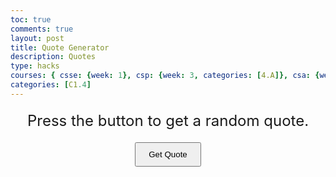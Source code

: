 ```yaml
---
toc: true
comments: true
layout: post
title: Quote Generator
description: Quotes
type: hacks
courses: { csse: {week: 1}, csp: {week: 3, categories: [4.A]}, csa: {week: 0} }
categories: [C1.4]
---
```



<html lang="en">
<head>
    <meta charset="UTF-8">
    <meta name="viewport" content="width=device-width, initial-scale=1.0">
    <title>Random Quote Generator</title>
</head>
<body>

<!-- Display area for the quotes -->
<div id="quoteText" style="font-size: 24px; margin: 20px; text-align: center;">
    Press the button to get a random quote.
</div>

<!-- Button that will trigger the quote generation -->
<button onclick="generateQuote()" style="display: block; margin: 20px auto; padding: 10px 20px;">Get Quote</button>

<script>
    const quotes = [
        "Life isn't about getting and having, it's about giving and being. - Kevin Kruse",
        "I love Mr.Mortinsen. - Timo Al-Faraje",
        "Strive not to be a success, but rather to be of value. - Albert Einstein",
        "Two roads diverged in a wood, and I—I took the one less traveled by, And that has made all the difference. - Robert Frost",
        "The most difficult thing is the decision to act, the rest is merely tenacity. - Amelia Earhart",
        "Life is what happens to you while you're busy making other plans. - John Lennon"
    ];

    function generateQuote() {
        const randomIndex = Math.floor(Math.random() * quotes.length);
        const randomQuote = quotes[randomIndex];
        document.getElementById("quoteText").textContent = randomQuote;
    }
</script>

</body>
</html>

